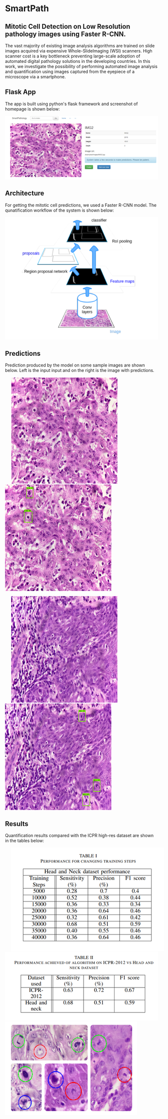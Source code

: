 # SmartPath

## Mitotic Cell Detection on Low Resolution pathology images using Faster R-CNN.
The vast majority of existing image analysis algorithms are trained on slide images acquired via expensive Whole-SlideImaging (WSI) scanners. High scanner cost is a key bottleneck
preventing large-scale adoption of automated digital pathology solutions in the developing countries. In this work, we investigate
the possibility of performing automated image analysis and quantification using images captured from the eyepiece of a microscope via a smartphone.

## Flask App
The app is built using python's flask framework and screenshot of homepage is shown below:

<img src="results/readme/app_screenshot.PNG" alt="App Screenshot"/>


## Architecture
<p>For getting the mitotic cell predictions, we used a Faster R-CNN model. The qunatification workflow of the system is shown below:</p> 
<img src="results/readme/architecture.PNG" alt="Model Architecture"/>

## Predictions
<p>Prediction produced by the model on some sample images are shown below. Left is the input input and on the right is the image with predictions.</p>

<img src="results/readme/img_2.PNG" alt="Raw Image" width="350px" height="350px" hspace="20"/><img src="results/readme/img_2_pred.PNG" alt="Raw Image" width="350px" height="350px"/>

<img src="results/readme/img_6.PNG" alt="Raw Image" width="350px" height="350px" hspace="20"/><img src="results/readme/img_6_pred.PNG" alt="Raw Image" width="350px" height="350px"/>

## Results
Quantification results compared with the ICPR high-res dataset are shown in the tables below:

<img src="results/readme/table1.PNG" alt="Raw Image" hspace="20"/>
<img src="results/readme/table2.PNG" alt="Raw Image"/>
<img src="results/readme/quant_img.PNG" alt="Raw Image"/>
